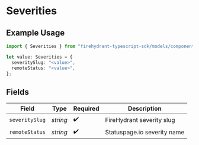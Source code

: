 # Severities

## Example Usage

```typescript
import { Severities } from "firehydrant-typescript-sdk/models/components";

let value: Severities = {
  severitySlug: "<value>",
  remoteStatus: "<value>",
};
```

## Fields

| Field                       | Type                        | Required                    | Description                 |
| --------------------------- | --------------------------- | --------------------------- | --------------------------- |
| `severitySlug`              | *string*                    | :heavy_check_mark:          | FireHydrant severity slug   |
| `remoteStatus`              | *string*                    | :heavy_check_mark:          | Statuspage.io severity name |